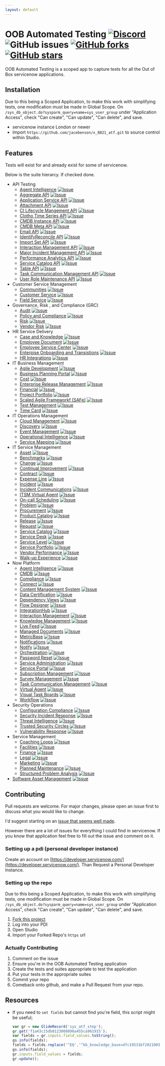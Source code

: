 ```yaml
---
layout: default
---
```

# OOB Automated Testing [![Discord](https://img.shields.io/discord/289994252241338369.svg)](https://discord.gg/QaMwnGd) ![GitHub issues](https://img.shields.io/github/issues/jacebenson/x_8821_atf.svg) [![GitHub forks](https://img.shields.io/github/forks/jacebenson/x_8821_atf.svg)](https://github.com/jacebenson/x_8821_atf/network) [![GitHub stars](https://img.shields.io/github/stars/jacebenson/x_8821_atf.svg)](https://github.com/jacebenson/x_8821_atf/stargazers) 

OOB Automated Testing is a scoped app to 
capture tests for all the Out of Box 
servicenow applications.

## Installation

Due to this being a Scoped Application, to make this work with simplifying tests,
one modification must be made in Global Scope.  On 
`/sys_db_object.do?sysparm_query=name=sys_user_group`
under "Application Access", check "Can create", "Can update", "Can delete", and
save.

* servicenow instance London or newer
* Import `https://github.com/jacebenson/x_8821_atf.git` 
  to source control within Studio.

## Features

Tests will exist for and already exist for some of servicenow.

Below is the suite hierarcy.  If checked done.

- API Testing
  - [Agent Intelligence](https://github.com/jacebenson/x_8821_atf/issues/1) [![Issue](https://img.shields.io/github/issues/detail/s/jacebenson/x_8821_atf/1.svg)](https://github.com/jacebenson/x_8821_atf/issue/1)
  - [Aggregate API](https://github.com/jacebenson/x_8821_atf/issues/2) [![Issue](https://img.shields.io/github/issues/detail/s/jacebenson/x_8821_atf/2.svg)](https://github.com/jacebenson/x_8821_atf/issue/2)
  - [Application Service API](https://github.com/jacebenson/x_8821_atf/issues/3) [![Issue](https://img.shields.io/github/issues/detail/s/jacebenson/x_8821_atf/3.svg)](https://github.com/jacebenson/x_8821_atf/issue/3)
  - [Attachment API](https://github.com/jacebenson/x_8821_atf/issues/4) [![Issue](https://img.shields.io/github/issues/detail/s/jacebenson/x_8821_atf/4.svg)](https://github.com/jacebenson/x_8821_atf/issue/4)
  - [CI Lifecycle Mangement API](https://github.com/jacebenson/x_8821_atf/issues/5) [![Issue](https://img.shields.io/github/issues/detail/s/jacebenson/x_8821_atf/5.svg)](https://github.com/jacebenson/x_8821_atf/issue/5)
  - [Clotho Time Series API](https://github.com/jacebenson/x_8821_atf/issues/6) [![Issue](https://img.shields.io/github/issues/detail/s/jacebenson/x_8821_atf/6.svg)](https://github.com/jacebenson/x_8821_atf/issue/6)
  - [CMDB Instance API](https://github.com/jacebenson/x_8821_atf/issues/7) [![Issue](https://img.shields.io/github/issues/detail/s/jacebenson/x_8821_atf/7.svg)](https://github.com/jacebenson/x_8821_atf/issue/7)
  - [CMDB Meta API](https://github.com/jacebenson/x_8821_atf/issues/8) [![Issue](https://img.shields.io/github/issues/detail/s/jacebenson/x_8821_atf/8.svg)](https://github.com/jacebenson/x_8821_atf/issue/8)
  - [Email API](https://github.com/jacebenson/x_8821_atf/issues/29) [![Issue](https://img.shields.io/github/issues/detail/s/jacebenson/x_8821_atf/29.svg)](https://github.com/jacebenson/x_8821_atf/issue/29)
  - [IdentifyReconcile API](https://github.com/jacebenson/x_8821_atf/issues/9) [![Issue](https://img.shields.io/github/issues/detail/s/jacebenson/x_8821_atf/9.svg)](https://github.com/jacebenson/x_8821_atf/issue/9)
  - [Import Set API](https://github.com/jacebenson/x_8821_atf/issues/28) [![Issue](https://img.shields.io/github/issues/detail/s/jacebenson/x_8821_atf/28.svg)](https://github.com/jacebenson/x_8821_atf/issue/28)
  - [Interaction Management API](https://github.com/jacebenson/x_8821_atf/issues/10) [![Issue](https://img.shields.io/github/issues/detail/s/jacebenson/x_8821_atf/10.svg)](https://github.com/jacebenson/x_8821_atf/issue/10)
  - [Major Incident Management API](https://github.com/jacebenson/x_8821_atf/issues/11) [![Issue](https://img.shields.io/github/issues/detail/s/jacebenson/x_8821_atf/11.svg)](https://github.com/jacebenson/x_8821_atf/issue/11)
  - [Performance Analytics API](https://github.com/jacebenson/x_8821_atf/issues/12) [![Issue](https://img.shields.io/github/issues/detail/s/jacebenson/x_8821_atf/12.svg)](https://github.com/jacebenson/x_8821_atf/issue/12)
  - [Service Catalog API](https://github.com/jacebenson/x_8821_atf/issues/13) [![Issue](https://img.shields.io/github/issues/detail/s/jacebenson/x_8821_atf/13.svg)](https://github.com/jacebenson/x_8821_atf/issue/13)
  - [Table API](https://github.com/jacebenson/x_8821_atf/issues/14) [![Issue](https://img.shields.io/github/issues/detail/s/jacebenson/x_8821_atf/14.svg)](https://github.com/jacebenson/x_8821_atf/issue/14)
  - [Task Communication Management API](https://github.com/jacebenson/x_8821_atf/issues/15) [![Issue](https://img.shields.io/github/issues/detail/s/jacebenson/x_8821_atf/15.svg)](https://github.com/jacebenson/x_8821_atf/issue/15)
  - [User Role Maintenance API](https://github.com/jacebenson/x_8821_atf/issues/16) [![Issue](https://img.shields.io/github/issues/detail/s/jacebenson/x_8821_atf/16.svg)](https://github.com/jacebenson/x_8821_atf/issue/16)
- Customer Service Management
  - [Communities](https://github.com/jacebenson/x_8821_atf/issues/37) [![Issue](https://img.shields.io/github/issues/detail/s/jacebenson/x_8821_atf/37.svg)](https://github.com/jacebenson/x_8821_atf/issue/37)
  - [Customer Service](https://github.com/jacebenson/x_8821_atf/issues/38) [![Issue](https://img.shields.io/github/issues/detail/s/jacebenson/x_8821_atf/38.svg)](https://github.com/jacebenson/x_8821_atf/issue/38)
  - [Field Service](https://github.com/jacebenson/x_8821_atf/issues/39) [![Issue](https://img.shields.io/github/issues/detail/s/jacebenson/x_8821_atf/39.svg)](https://github.com/jacebenson/x_8821_atf/issue/39)
- Governance, Risk , and Compliance (GRC)
  - [Audit](https://github.com/jacebenson/x_8821_atf/issues/25) [![Issue](https://img.shields.io/github/issues/detail/s/jacebenson/x_8821_atf/25.svg)](https://github.com/jacebenson/x_8821_atf/issue/25)
  - [Policy and Compliance](https://github.com/jacebenson/x_8821_atf/issues/40) [![Issue](https://img.shields.io/github/issues/detail/s/jacebenson/x_8821_atf/40.svg)](https://github.com/jacebenson/x_8821_atf/issue/40)
  - [Risk](https://github.com/jacebenson/x_8821_atf/issues/33) [![Issue](https://img.shields.io/github/issues/detail/s/jacebenson/x_8821_atf/33.svg)](https://github.com/jacebenson/x_8821_atf/issue/33)
  - [Vendor Risk](https://github.com/jacebenson/x_8821_atf/issues/34) [![Issue](https://img.shields.io/github/issues/detail/s/jacebenson/x_8821_atf/34.svg)](https://github.com/jacebenson/x_8821_atf/issue/34)
- HR Service Delivery
  - [Case and Knowledge](https://github.com/jacebenson/x_8821_atf/issues/41) [![Issue](https://img.shields.io/github/issues/detail/s/jacebenson/x_8821_atf/41.svg)](https://github.com/jacebenson/x_8821_atf/issue/41)
  - [Employee Document](https://github.com/jacebenson/x_8821_atf/issues/42) [![Issue](https://img.shields.io/github/issues/detail/s/jacebenson/x_8821_atf/42.svg)](https://github.com/jacebenson/x_8821_atf/issue/42)
  - [Employee Service Center](https://github.com/jacebenson/x_8821_atf/issues/43) [![Issue](https://img.shields.io/github/issues/detail/s/jacebenson/x_8821_atf/43.svg)](https://github.com/jacebenson/x_8821_atf/issue/43)
  - [Enterpise Onboarding and Transistions](https://github.com/jacebenson/x_8821_atf/issues/44) [![Issue](https://img.shields.io/github/issues/detail/s/jacebenson/x_8821_atf/44.svg)](https://github.com/jacebenson/x_8821_atf/issue/44)
  - [HR Integrations](https://github.com/jacebenson/x_8821_atf/issues/45) [![Issue](https://img.shields.io/github/issues/detail/s/jacebenson/x_8821_atf/45.svg)](https://github.com/jacebenson/x_8821_atf/issue/45)
- IT Business Management
  - [Agile Development](https://github.com/jacebenson/x_8821_atf/issues/46) [![Issue](https://img.shields.io/github/issues/detail/s/jacebenson/x_8821_atf/46.svg)](https://github.com/jacebenson/x_8821_atf/issue/46)
  - [Business Planning Portal](https://github.com/jacebenson/x_8821_atf/issues/47) [![Issue](https://img.shields.io/github/issues/detail/s/jacebenson/x_8821_atf/47.svg)](https://github.com/jacebenson/x_8821_atf/issue/47)
  - [Cost](https://github.com/jacebenson/x_8821_atf/issues/48) [![Issue](https://img.shields.io/github/issues/detail/s/jacebenson/x_8821_atf/48.svg)](https://github.com/jacebenson/x_8821_atf/issue/48)
  - [Enterprise Release Management](https://github.com/jacebenson/x_8821_atf/issues/49) [![Issue](https://img.shields.io/github/issues/detail/s/jacebenson/x_8821_atf/49.svg)](https://github.com/jacebenson/x_8821_atf/issue/49)
  - [Financial](https://github.com/jacebenson/x_8821_atf/issues/50) [![Issue](https://img.shields.io/github/issues/detail/s/jacebenson/x_8821_atf/50.svg)](https://github.com/jacebenson/x_8821_atf/issue/50)
  - [Project Portfolio](https://github.com/jacebenson/x_8821_atf/issues/51) [![Issue](https://img.shields.io/github/issues/detail/s/jacebenson/x_8821_atf/51.svg)](https://github.com/jacebenson/x_8821_atf/issue/51)
  - [Scaled Agile Frameworkf (SAFe)](https://github.com/jacebenson/x_8821_atf/issues/52) [![Issue](https://img.shields.io/github/issues/detail/s/jacebenson/x_8821_atf/52.svg)](https://github.com/jacebenson/x_8821_atf/issue/52)
  - [Test Management](https://github.com/jacebenson/x_8821_atf/issues/53) [![Issue](https://img.shields.io/github/issues/detail/s/jacebenson/x_8821_atf/53.svg)](https://github.com/jacebenson/x_8821_atf/issue/53)
  - [Time Card](https://github.com/jacebenson/x_8821_atf/issues/54) [![Issue](https://img.shields.io/github/issues/detail/s/jacebenson/x_8821_atf/54.svg)](https://github.com/jacebenson/x_8821_atf/issue/54)
- IT Operations Management
  - [Cloud Management](https://github.com/jacebenson/x_8821_atf/issues/55) [![Issue](https://img.shields.io/github/issues/detail/s/jacebenson/x_8821_atf/55.svg)](https://github.com/jacebenson/x_8821_atf/issue/55)
  - [Discovery](https://github.com/jacebenson/x_8821_atf/issues/56) [![Issue](https://img.shields.io/github/issues/detail/s/jacebenson/x_8821_atf/56.svg)](https://github.com/jacebenson/x_8821_atf/issue/56)
  - [Event Management](https://github.com/jacebenson/x_8821_atf/issues/57) [![Issue](https://img.shields.io/github/issues/detail/s/jacebenson/x_8821_atf/57.svg)](https://github.com/jacebenson/x_8821_atf/issue/57)
  - [Operational Intelligence](https://github.com/jacebenson/x_8821_atf/issues/58) [![Issue](https://img.shields.io/github/issues/detail/s/jacebenson/x_8821_atf/58.svg)](https://github.com/jacebenson/x_8821_atf/issue/58)
  - [Service Mapping](https://github.com/jacebenson/x_8821_atf/issues/59) [![Issue](https://img.shields.io/github/issues/detail/s/jacebenson/x_8821_atf/59.svg)](https://github.com/jacebenson/x_8821_atf/issue/59)
- IT Service Management
  - [Asset](https://github.com/jacebenson/x_8821_atf/issues/30) [![Issue](https://img.shields.io/github/issues/detail/s/jacebenson/x_8821_atf/30.svg)](https://github.com/jacebenson/x_8821_atf/issue/30)
  - [Benchmarks](https://github.com/jacebenson/x_8821_atf/issues/60) [![Issue](https://img.shields.io/github/issues/detail/s/jacebenson/x_8821_atf/60.svg)](https://github.com/jacebenson/x_8821_atf/issue/60)
  - [Change](https://github.com/jacebenson/x_8821_atf/issues/19) [![Issue](https://img.shields.io/github/issues/detail/s/jacebenson/x_8821_atf/19.svg)](https://github.com/jacebenson/x_8821_atf/issue/19)
  - [Continual Improvement](https://github.com/jacebenson/x_8821_atf/issues/61) [![Issue](https://img.shields.io/github/issues/detail/s/jacebenson/x_8821_atf/61.svg)](https://github.com/jacebenson/x_8821_atf/issue/61)
  - [Contract](https://github.com/jacebenson/x_8821_atf/issues/62) [![Issue](https://img.shields.io/github/issues/detail/s/jacebenson/x_8821_atf/62.svg)](https://github.com/jacebenson/x_8821_atf/issue/62)
  - [Expense Line](https://github.com/jacebenson/x_8821_atf/issues/63) [![Issue](https://img.shields.io/github/issues/detail/s/jacebenson/x_8821_atf/63.svg)](https://github.com/jacebenson/x_8821_atf/issue/63)
  - [Incident](https://github.com/jacebenson/x_8821_atf/issues/17) [![Issue](https://img.shields.io/github/issues/detail/s/jacebenson/x_8821_atf/17.svg)](https://github.com/jacebenson/x_8821_atf/issue/17)
  - [Incident Communications](https://github.com/jacebenson/x_8821_atf/issues/18) [![Issue](https://img.shields.io/github/issues/detail/s/jacebenson/x_8821_atf/18.svg)](https://github.com/jacebenson/x_8821_atf/issue/18)
  - [ITSM Virtual Agent](https://github.com/jacebenson/x_8821_atf/issues/64) [![Issue](https://img.shields.io/github/issues/detail/s/jacebenson/x_8821_atf/64.svg)](https://github.com/jacebenson/x_8821_atf/issue/64)
  - [On-call Scheduling](https://github.com/jacebenson/x_8821_atf/issues/65) [![Issue](https://img.shields.io/github/issues/detail/s/jacebenson/x_8821_atf/65.svg)](https://github.com/jacebenson/x_8821_atf/issue/65)
  - [Problem](https://github.com/jacebenson/x_8821_atf/issues/20) [![Issue](https://img.shields.io/github/issues/detail/s/jacebenson/x_8821_atf/20.svg)](https://github.com/jacebenson/x_8821_atf/issue/20)
  - [Procurement](https://github.com/jacebenson/x_8821_atf/issues/66) [![Issue](https://img.shields.io/github/issues/detail/s/jacebenson/x_8821_atf/66.svg)](https://github.com/jacebenson/x_8821_atf/issue/66)
  - [Product Catalog](https://github.com/jacebenson/x_8821_atf/issues/67) [![Issue](https://img.shields.io/github/issues/detail/s/jacebenson/x_8821_atf/67.svg)](https://github.com/jacebenson/x_8821_atf/issue/67)
  - [Release](https://github.com/jacebenson/x_8821_atf/issues/68) [![Issue](https://img.shields.io/github/issues/detail/s/jacebenson/x_8821_atf/68.svg)](https://github.com/jacebenson/x_8821_atf/issue/68)
  - [Request](https://github.com/jacebenson/x_8821_atf/issues/21) [![Issue](https://img.shields.io/github/issues/detail/s/jacebenson/x_8821_atf/21.svg)](https://github.com/jacebenson/x_8821_atf/issue/21)
  - [Service Catalog](https://github.com/jacebenson/x_8821_atf/issues/22) [![Issue](https://img.shields.io/github/issues/detail/s/jacebenson/x_8821_atf/22.svg)](https://github.com/jacebenson/x_8821_atf/issue/22)
  - [Service Desk](https://github.com/jacebenson/x_8821_atf/issues/69) [![Issue](https://img.shields.io/github/issues/detail/s/jacebenson/x_8821_atf/69.svg)](https://github.com/jacebenson/x_8821_atf/issue/69)
  - [Service Level](https://github.com/jacebenson/x_8821_atf/issues/70) [![Issue](https://img.shields.io/github/issues/detail/s/jacebenson/x_8821_atf/70.svg)](https://github.com/jacebenson/x_8821_atf/issue/70)
  - [Service Portfolio](https://github.com/jacebenson/x_8821_atf/issues/71) [![Issue](https://img.shields.io/github/issues/detail/s/jacebenson/x_8821_atf/71.svg)](https://github.com/jacebenson/x_8821_atf/issue/71)
  - [Vendor Performance](https://github.com/jacebenson/x_8821_atf/issues/72) [![Issue](https://img.shields.io/github/issues/detail/s/jacebenson/x_8821_atf/72.svg)](https://github.com/jacebenson/x_8821_atf/issue/72)
  - [Walk-up Experience](https://github.com/jacebenson/x_8821_atf/issues/73) [![Issue](https://img.shields.io/github/issues/detail/s/jacebenson/x_8821_atf/73.svg)](https://github.com/jacebenson/x_8821_atf/issue/73)
- Now Platform
  - [Agent Intelligence](https://github.com/jacebenson/x_8821_atf/issues/74) [![Issue](https://img.shields.io/github/issues/detail/s/jacebenson/x_8821_atf/74.svg)](https://github.com/jacebenson/x_8821_atf/issue/74)
  - [CMDB](https://github.com/jacebenson/x_8821_atf/issues/75) [![Issue](https://img.shields.io/github/issues/detail/s/jacebenson/x_8821_atf/75.svg)](https://github.com/jacebenson/x_8821_atf/issue/75)
  - [Compliance](https://github.com/jacebenson/x_8821_atf/issues/76) [![Issue](https://img.shields.io/github/issues/detail/s/jacebenson/x_8821_atf/76.svg)](https://github.com/jacebenson/x_8821_atf/issue/76)
  - [Connect](https://github.com/jacebenson/x_8821_atf/issues/77) [![Issue](https://img.shields.io/github/issues/detail/s/jacebenson/x_8821_atf/77.svg)](https://github.com/jacebenson/x_8821_atf/issue/77)
  - [Content Management System](https://github.com/jacebenson/x_8821_atf/issues/78) [![Issue](https://img.shields.io/github/issues/detail/s/jacebenson/x_8821_atf/78.svg)](https://github.com/jacebenson/x_8821_atf/issue/78)
  - [Data Certification](https://github.com/jacebenson/x_8821_atf/issues/79) [![Issue](https://img.shields.io/github/issues/detail/s/jacebenson/x_8821_atf/79.svg)](https://github.com/jacebenson/x_8821_atf/issue/79)
  - [Dependency Views](https://github.com/jacebenson/x_8821_atf/issues/80) [![Issue](https://img.shields.io/github/issues/detail/s/jacebenson/x_8821_atf/80.svg)](https://github.com/jacebenson/x_8821_atf/issue/80)
  - [Flow Designer](https://github.com/jacebenson/x_8821_atf/issues/81) [![Issue](https://img.shields.io/github/issues/detail/s/jacebenson/x_8821_atf/81.svg)](https://github.com/jacebenson/x_8821_atf/issue/81)
  - [IntegrationHub](https://github.com/jacebenson/x_8821_atf/issues/82) [![Issue](https://img.shields.io/github/issues/detail/s/jacebenson/x_8821_atf/82.svg)](https://github.com/jacebenson/x_8821_atf/issue/82)
  - [Interaction Management](https://github.com/jacebenson/x_8821_atf/issues/83) [![Issue](https://img.shields.io/github/issues/detail/s/jacebenson/x_8821_atf/83.svg)](https://github.com/jacebenson/x_8821_atf/issue/83)
  - [Knowledge Management](https://github.com/jacebenson/x_8821_atf/issues/84) [![Issue](https://img.shields.io/github/issues/detail/s/jacebenson/x_8821_atf/84.svg)](https://github.com/jacebenson/x_8821_atf/issue/84)
  - [Live Feed](https://github.com/jacebenson/x_8821_atf/issues/85) [![Issue](https://img.shields.io/github/issues/detail/s/jacebenson/x_8821_atf/85.svg)](https://github.com/jacebenson/x_8821_atf/issue/85)
  - [Managed Documents](https://github.com/jacebenson/x_8821_atf/issues/86) [![Issue](https://img.shields.io/github/issues/detail/s/jacebenson/x_8821_atf/86.svg)](https://github.com/jacebenson/x_8821_atf/issue/86)
  - [MetricBase](https://github.com/jacebenson/x_8821_atf/issues/87) [![Issue](https://img.shields.io/github/issues/detail/s/jacebenson/x_8821_atf/87.svg)](https://github.com/jacebenson/x_8821_atf/issue/87)
  - [Notifications](https://github.com/jacebenson/x_8821_atf/issues/88) [![Issue](https://img.shields.io/github/issues/detail/s/jacebenson/x_8821_atf/88.svg)](https://github.com/jacebenson/x_8821_atf/issue/88)
  - [Notify](https://github.com/jacebenson/x_8821_atf/issues/89) [![Issue](https://img.shields.io/github/issues/detail/s/jacebenson/x_8821_atf/89.svg)](https://github.com/jacebenson/x_8821_atf/issue/89)
  - [Orchestration](https://github.com/jacebenson/x_8821_atf/issues/90) [![Issue](https://img.shields.io/github/issues/detail/s/jacebenson/x_8821_atf/90.svg)](https://github.com/jacebenson/x_8821_atf/issue/90)
  - [Password Reset](https://github.com/jacebenson/x_8821_atf/issues/91) [![Issue](https://img.shields.io/github/issues/detail/s/jacebenson/x_8821_atf/91.svg)](https://github.com/jacebenson/x_8821_atf/issue/91)
  - [Service Administration](https://github.com/jacebenson/x_8821_atf/issues/92) [![Issue](https://img.shields.io/github/issues/detail/s/jacebenson/x_8821_atf/92.svg)](https://github.com/jacebenson/x_8821_atf/issue/92)
  - [Service Portal](https://github.com/jacebenson/x_8821_atf/issues/93) [![Issue](https://img.shields.io/github/issues/detail/s/jacebenson/x_8821_atf/93.svg)](https://github.com/jacebenson/x_8821_atf/issue/93)
  - [Subscription Management](https://github.com/jacebenson/x_8821_atf/issues/95) [![Issue](https://img.shields.io/github/issues/detail/s/jacebenson/x_8821_atf/95.svg)](https://github.com/jacebenson/x_8821_atf/issue/95)
  - [Survey Management](https://github.com/jacebenson/x_8821_atf/issues/94) [![Issue](https://img.shields.io/github/issues/detail/s/jacebenson/x_8821_atf/94.svg)](https://github.com/jacebenson/x_8821_atf/issue/94)
  - [Task Communication Management](https://github.com/jacebenson/x_8821_atf/issues/96) [![Issue](https://img.shields.io/github/issues/detail/s/jacebenson/x_8821_atf/96.svg)](https://github.com/jacebenson/x_8821_atf/issue/96)
  - [Virtual Agent](https://github.com/jacebenson/x_8821_atf/issues/97) [![Issue](https://img.shields.io/github/issues/detail/s/jacebenson/x_8821_atf/97.svg)](https://github.com/jacebenson/x_8821_atf/issue/97)
  - [Visual Task Boards](https://github.com/jacebenson/x_8821_atf/issues/98) [![Issue](https://img.shields.io/github/issues/detail/s/jacebenson/x_8821_atf/98.svg)](https://github.com/jacebenson/x_8821_atf/issue/98)
  - [Workflow](https://github.com/jacebenson/x_8821_atf/issues/99) [![Issue](https://img.shields.io/github/issues/detail/s/jacebenson/x_8821_atf/99.svg)](https://github.com/jacebenson/x_8821_atf/issue/99)
- Security Operations
  - [Configuration Compliance](https://github.com/jacebenson/x_8821_atf/issues/100) [![Issue](https://img.shields.io/github/issues/detail/s/jacebenson/x_8821_atf/100.svg)](https://github.com/jacebenson/x_8821_atf/issue/100)
  - [Security Incident Response](https://github.com/jacebenson/x_8821_atf/issues/101) [![Issue](https://img.shields.io/github/issues/detail/s/jacebenson/x_8821_atf/101.svg)](https://github.com/jacebenson/x_8821_atf/issue/101)
  - [Threat Intelligence](https://github.com/jacebenson/x_8821_atf/issues/102) [![Issue](https://img.shields.io/github/issues/detail/s/jacebenson/x_8821_atf/102.svg)](https://github.com/jacebenson/x_8821_atf/issue/102)
  - [Trusted Security Circles](https://github.com/jacebenson/x_8821_atf/issues/103) [![Issue](https://img.shields.io/github/issues/detail/s/jacebenson/x_8821_atf/103.svg)](https://github.com/jacebenson/x_8821_atf/issue/103)
  - [Vulnerability Response](https://github.com/jacebenson/x_8821_atf/issues/104) [![Issue](https://img.shields.io/github/issues/detail/s/jacebenson/x_8821_atf/104.svg)](https://github.com/jacebenson/x_8821_atf/issue/104)
- Service Management
  - [Coaching Loops](https://github.com/jacebenson/x_8821_atf/issues/35) [![Issue](https://img.shields.io/github/issues/detail/s/jacebenson/x_8821_atf/35.svg)](https://github.com/jacebenson/x_8821_atf/issue/35)
  - [Facilities](https://github.com/jacebenson/x_8821_atf/issues/36) [![Issue](https://img.shields.io/github/issues/detail/s/jacebenson/x_8821_atf/36.svg)](https://github.com/jacebenson/x_8821_atf/issue/36)
  - [Finance](https://github.com/jacebenson/x_8821_atf/issues/105) [![Issue](https://img.shields.io/github/issues/detail/s/jacebenson/x_8821_atf/105.svg)](https://github.com/jacebenson/x_8821_atf/issue/105)
  - [Legal](https://github.com/jacebenson/x_8821_atf/issues/106) [![Issue](https://img.shields.io/github/issues/detail/s/jacebenson/x_8821_atf/106.svg)](https://github.com/jacebenson/x_8821_atf/issue/106)
  - [Marketing](https://github.com/jacebenson/x_8821_atf/issues/107) [![Issue](https://img.shields.io/github/issues/detail/s/jacebenson/x_8821_atf/107.svg)](https://github.com/jacebenson/x_8821_atf/issue/107)
  - [Planned Maintenance](https://github.com/jacebenson/x_8821_atf/issues/108) [![Issue](https://img.shields.io/github/issues/detail/s/jacebenson/x_8821_atf/108.svg)](https://github.com/jacebenson/x_8821_atf/issue/108)
  - [Structured Problem Analysis](https://github.com/jacebenson/x_8821_atf/issues/109) [![Issue](https://img.shields.io/github/issues/detail/s/jacebenson/x_8821_atf/109.svg)](https://github.com/jacebenson/x_8821_atf/issue/109)
- [Software Asset Management](https://github.com/jacebenson/x_8821_atf/issues/26) [![Issue](https://img.shields.io/github/issues/detail/s/jacebenson/x_8821_atf/26.svg)](https://github.com/jacebenson/x_8821_atf/issue/26)
 

## Contributing

Pull requests are welcome. For major changes, 
please open an issue first to discuss what you 
would like to change.

I'd suggest starting on an [issue that seems well made](https://github.com/jacebenson/x_8821_atf/issues?q=is%3Aopen+is%3Aissue+label%3A%22good+first+issue%22).

However there are a lot of issues for everything I could find in servicenow.  If you know that application feel free to fill out the issue and comment on it.

### Setting up a pdi (personal developer instance)

Create an account on [https://developer.servicenow.com/](https://developer.servicenow.com/).
Than Request a Personal Developer Instance.

### Setting up the repo

Due to this being a Scoped Application, to make this work with simplifying tests,
one modification must be made in Global Scope.  On 
`/sys_db_object.do?sysparm_query=name=sys_user_group`
under "Application Access", check "Can create", "Can update", "Can delete", and
save.

1.  [Fork this project](https://github.com/jacebenson/x_8821_atf/fork)
2.  Log into your PDI
3.  Open Studio
4.  Import your Forked Repo's `https` url

### Actually Contributing

1.  Comment on the issue
2.  Ensure you're in the OOB Automated Testing application
3.  Create the tests and suites appropriate to test the application
4.  Put your tests in the appropriate suites
4.  Commit your repo
5.  Comeback onto github, and make a Pull Request from your repo.

## Resources

* If you need to `set fields` but cannot find 
  you're field, this script might be useful;
  ```js
  var gr = new GlideRecord('sys_atf_step');
  gr.get('f1a43c15db0123008096a455ca961915');
  var fields = gr.inputs.field_values.toString();
  gs.info(fields);
  fields = fields.replace('^EQ','^kb_knowledge_base=dfc19531bf2021003f07e2c1ac0739ab^EQ');
  gs.info(fields);
  gr.inputs.field_values = fields;
  gr.update();
  ```
